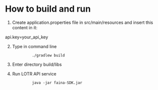 

<h1>How to build and run </h1>

1. Create application.properties file in src/main/resources and insert this content in it:

api.key=your_api_key


2. Type in command line

                ./gradlew build


3. Enter  directory build/libs
4. Run LOTR API service
   
                java -jar faina-SDK.jar